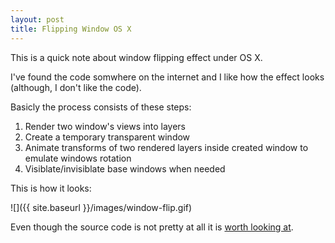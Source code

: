 ```yaml
---
layout: post
title: Flipping Window OS X
---
```

This is a quick note about window flipping effect under OS X.

I've found the code somwhere on the internet and I like how the effect looks (although, I don't like the code).

Basicly the process consists of these steps:

1. Render two window's views into layers
2. Create a temporary transparent window
3. Animate transforms of two rendered layers inside created window to emulate windows rotation
4. Visiblate/invisiblate base windows when needed

This is how it looks:

![]({{ site.baseurl }}/images/window-flip.gif)

Even though the source code is not pretty at all it is [worth looking at](https://github.com/golopupinsky/NSWindow-flip-demo). 